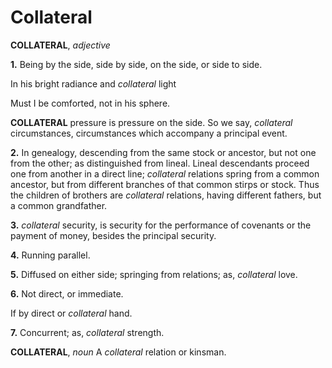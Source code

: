 # Collateral

**COLLATERAL**, _adjective_

**1.** Being by the side, side by side, on the side, or side to side.

In his bright radiance and _collateral_ light

Must I be comforted, not in his sphere.

**COLLATERAL** pressure is pressure on the side. So we say, _collateral_ circumstances, circumstances which accompany a principal event.

**2.** In genealogy, descending from the same stock or ancestor, but not one from the other; as distinguished from lineal. Lineal descendants proceed one from another in a direct line; _collateral_ relations spring from a common ancestor, but from different branches of that common stirps or stock. Thus the children of brothers are _collateral_ relations, having different fathers, but a common grandfather.

**3.** _collateral_ security, is security for the performance of covenants or the payment of money, besides the principal security.

**4.** Running parallel.

**5.** Diffused on either side; springing from relations; as, _collateral_ love.

**6.** Not direct, or immediate.

If by direct or _collateral_ hand.

**7.** Concurrent; as, _collateral_ strength.

**COLLATERAL**, _noun_ A _collateral_ relation or kinsman.